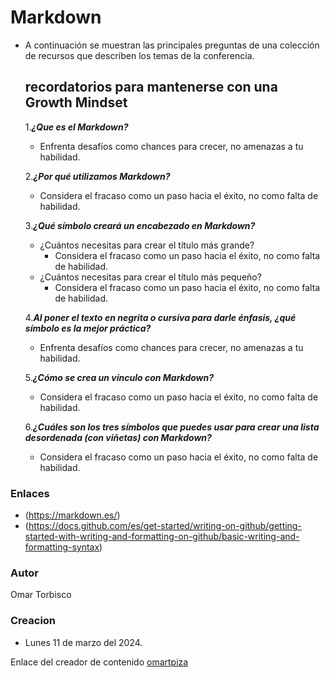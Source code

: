 # Markdown
- A continuación se muestran las principales preguntas de una colección de recursos que describen los temas de la conferencia.
  ## recordatorios para mantenerse con una **Growth Mindset**
  
   1.***¿Que es el Markdown?***
    - Enfrenta desafíos como chances para crecer, no amenazas a tu habilidad.
    
   2.***¿Por qué utilizamos Markdown?***
    - Considera el fracaso como un paso hacia el éxito, no como falta de habilidad.
    
   3.***¿Qué símbolo creará un encabezado en Markdown?***
    - ¿Cuántos necesitas para crear el título más grande?
      - Considera el fracaso como un paso hacia el éxito, no como falta de habilidad.
    - ¿Cuántos necesitas para crear el título más pequeño?
      - Considera el fracaso como un paso hacia el éxito, no como falta de habilidad.
  
   4.***Al poner el texto en negrita o cursiva para darle énfasis, ¿qué símbolo es la mejor práctica?***
    - Enfrenta desafíos como chances para crecer, no amenazas a tu habilidad.
    
   5.***¿Cómo se crea un vínculo con Markdown?***
    - Considera el fracaso como un paso hacia el éxito, no como falta de habilidad.
    
   6.***¿Cuáles son los tres símbolos que puedes usar para crear una lista desordenada (con viñetas) con Markdown?***
    - Considera el fracaso como un paso hacia el éxito, no como falta de habilidad.

### Enlaces
- (https://markdown.es/)
- (https://docs.github.com/es/get-started/writing-on-github/getting-started-with-writing-and-formatting-on-github/basic-writing-and-formatting-syntax)

### Autor
Omar Torbisco

### Creacion
- Lunes 11 de marzo del 2024.

Enlace del creador de contenido [omartpiza](https://github.com/omartpiza/markdown)
